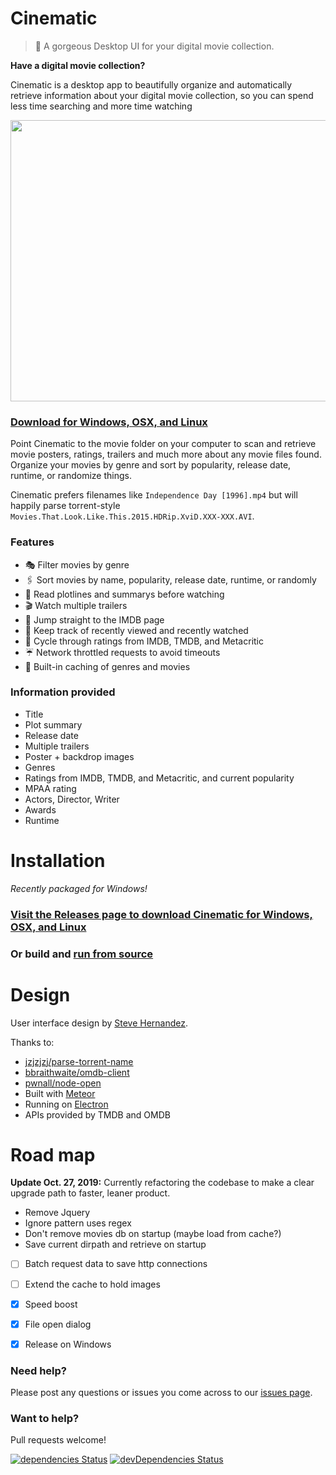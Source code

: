Cinematic
===========
> 🎥  A gorgeous Desktop UI for your digital movie collection.

**Have a digital movie collection?**

Cinematic is a desktop app to beautifully organize and automatically retrieve information about your digital movie collection, so you can spend less time searching and more time watching

<p align="center">
  <img width="720" height="450" src="http://lacymorrow.com/images/github/cinematic/demo.gif">
</p>

### [Download for Windows, OSX, and Linux](https://github.com/lacymorrow/cinematic/releases)

Point Cinematic to the movie folder on your computer to scan and retrieve movie posters, ratings, trailers and much more about any movie files found.
Organize your movies by genre and sort by popularity, release date, runtime, or randomize things.

Cinematic prefers filenames like `Independence Day [1996].mp4` but will happily parse torrent-style `Movies.That.Look.Like.This.2015.HDRip.XviD.XXX-XXX.AVI`.


### Features

* 🎭   Filter movies by genre
* 🖇   Sort movies by name, popularity, release date, runtime, or randomly
* 🚥   Read plotlines and summarys before watching
* 🎬   Watch multiple trailers
* 🥃   Jump straight to the IMDB page
* 🍱   Keep track of recently viewed and recently watched
* 🍅   Cycle through ratings from IMDB, TMDB, and Metacritic
* ☔️    Network throttled requests to avoid timeouts
* 🐠   Built-in caching of genres and movies

### Information provided

* Title
* Plot summary
* Release date
* Multiple trailers
* Poster + backdrop images
* Genres
* Ratings from IMDB, TMDB, and Metacritic, and current popularity
* MPAA rating
* Actors, Director, Writer
* Awards
* Runtime


# Installation

_Recently packaged for Windows!_

### [Visit the Releases page to download Cinematic for Windows, OSX, and Linux](https://github.com/lacymorrow/cinematic/releases)

### Or build and [run from source](https://github.com/lacymorrow/cinematic/blob/master/docs/build.md)


# Design
User interface design by [Steve Hernandez](http://slhernandez.com/2013/09/10/Movie-App/).

Thanks to:

* [jzjzjzj/parse-torrent-name](https://github.com/jzjzjzj/parse-torrent-name)
* [bbraithwaite/omdb-client](https://github.com/bbraithwaite/omdb-client)
* [pwnall/node-open](https://github.com/pwnall/node-open)
* Built with [Meteor](http://meteor.com)
* Running on [Electron](https://electronjs.org/)
* APIs provided by TMDB and OMDB


# Road map

**Update Oct. 27, 2019:** Currently refactoring the codebase to make a clear upgrade path to faster, leaner product.

 - Remove Jquery
 - Ignore pattern uses regex
 - Don't remove movies db on startup (maybe load from cache?)
 - Save current dirpath and retrieve on startup

 - [ ] Batch request data to save http connections
 - [ ] Extend the cache to hold images
 - [X] Speed boost
 - [X] File open dialog
 - [X] Release on Windows


### Need help?

Please post any questions or issues you come across to our [issues page](https://github.com/lacymorrow/cinematic/issues).

### Want to help?

Pull requests welcome!

[![dependencies Status](https://david-dm.org/lacymorrow/cinematic/status.svg)](https://david-dm.org/lacymorrow/cinematic) [![devDependencies Status](https://david-dm.org/lacymorrow/cinematic/dev-status.svg)](https://david-dm.org/lacymorrow/cinematic?type=dev)
